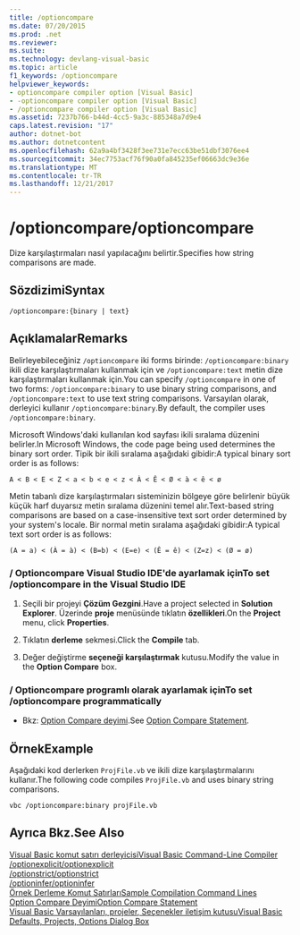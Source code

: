 ```yaml
---
title: /optioncompare
ms.date: 07/20/2015
ms.prod: .net
ms.reviewer: 
ms.suite: 
ms.technology: devlang-visual-basic
ms.topic: article
f1_keywords: /optioncompare
helpviewer_keywords:
- optioncompare compiler option [Visual Basic]
- -optioncompare compiler option [Visual Basic]
- /optioncompare compiler option [Visual Basic]
ms.assetid: 7237b766-b44d-4cc5-9a3c-885348a7d9e4
caps.latest.revision: "17"
author: dotnet-bot
ms.author: dotnetcontent
ms.openlocfilehash: 62a9a4bf3428f3ee731e7ecc63be51dbf3076ee4
ms.sourcegitcommit: 34ec7753acf76f90a0fa845235ef06663dc9e36e
ms.translationtype: MT
ms.contentlocale: tr-TR
ms.lasthandoff: 12/21/2017
---
```

# <a name="optioncompare"></a><span data-ttu-id="b3e49-102">/optioncompare</span><span class="sxs-lookup"><span data-stu-id="b3e49-102">/optioncompare</span></span>
<span data-ttu-id="b3e49-103">Dize karşılaştırmaları nasıl yapılacağını belirtir.</span><span class="sxs-lookup"><span data-stu-id="b3e49-103">Specifies how string comparisons are made.</span></span>  
  
## <a name="syntax"></a><span data-ttu-id="b3e49-104">Sözdizimi</span><span class="sxs-lookup"><span data-stu-id="b3e49-104">Syntax</span></span>  
  
```  
/optioncompare:{binary | text}  
```  
  
## <a name="remarks"></a><span data-ttu-id="b3e49-105">Açıklamalar</span><span class="sxs-lookup"><span data-stu-id="b3e49-105">Remarks</span></span>  
 <span data-ttu-id="b3e49-106">Belirleyebileceğiniz `/optioncompare` iki forms birinde: `/optioncompare:binary` ikili dize karşılaştırmaları kullanmak için ve `/optioncompare:text` metin dize karşılaştırmaları kullanmak için.</span><span class="sxs-lookup"><span data-stu-id="b3e49-106">You can specify `/optioncompare` in one of two forms: `/optioncompare:binary` to use binary string comparisons, and `/optioncompare:text` to use text string comparisons.</span></span> <span data-ttu-id="b3e49-107">Varsayılan olarak, derleyici kullanır `/optioncompare:binary`.</span><span class="sxs-lookup"><span data-stu-id="b3e49-107">By default, the compiler uses `/optioncompare:binary`.</span></span>  
  
 <span data-ttu-id="b3e49-108">Microsoft Windows'daki kullanılan kod sayfası ikili sıralama düzenini belirler.</span><span class="sxs-lookup"><span data-stu-id="b3e49-108">In Microsoft Windows, the code page being used determines the binary sort order.</span></span> <span data-ttu-id="b3e49-109">Tipik bir ikili sıralama aşağıdaki gibidir:</span><span class="sxs-lookup"><span data-stu-id="b3e49-109">A typical binary sort order is as follows:</span></span>  
  
 `A < B < E < Z < a < b < e < z < À < Ê < Ø < à < ê < ø`  
  
 <span data-ttu-id="b3e49-110">Metin tabanlı dize karşılaştırmaları sisteminizin bölgeye göre belirlenir büyük küçük harf duyarsız metin sıralama düzenini temel alır.</span><span class="sxs-lookup"><span data-stu-id="b3e49-110">Text-based string comparisons are based on a case-insensitive text sort order determined by your system's locale.</span></span> <span data-ttu-id="b3e49-111">Bir normal metin sıralama aşağıdaki gibidir:</span><span class="sxs-lookup"><span data-stu-id="b3e49-111">A typical text sort order is as follows:</span></span>  
  
 `(A = a) < (À = à) < (B=b) < (E=e) < (Ê = ê) < (Z=z) < (Ø = ø)`  
  
### <a name="to-set-optioncompare-in-the-visual-studio-ide"></a><span data-ttu-id="b3e49-112">/ Optioncompare Visual Studio IDE'de ayarlamak için</span><span class="sxs-lookup"><span data-stu-id="b3e49-112">To set /optioncompare in the Visual Studio IDE</span></span>  
  
1.  <span data-ttu-id="b3e49-113">Seçili bir projeyi **Çözüm Gezgini**.</span><span class="sxs-lookup"><span data-stu-id="b3e49-113">Have a project selected in **Solution Explorer**.</span></span> <span data-ttu-id="b3e49-114">Üzerinde **proje** menüsünde tıklatın **özellikleri**.</span><span class="sxs-lookup"><span data-stu-id="b3e49-114">On the **Project** menu, click **Properties**.</span></span>   
  
2.  <span data-ttu-id="b3e49-115">Tıklatın **derleme** sekmesi.</span><span class="sxs-lookup"><span data-stu-id="b3e49-115">Click the **Compile** tab.</span></span>  
  
3.  <span data-ttu-id="b3e49-116">Değer değiştirme **seçeneği karşılaştırmak** kutusu.</span><span class="sxs-lookup"><span data-stu-id="b3e49-116">Modify the value in the **Option Compare** box.</span></span>  
  
### <a name="to-set-optioncompare-programmatically"></a><span data-ttu-id="b3e49-117">/ Optioncompare programlı olarak ayarlamak için</span><span class="sxs-lookup"><span data-stu-id="b3e49-117">To set /optioncompare programmatically</span></span>  
  
-   <span data-ttu-id="b3e49-118">Bkz: [Option Compare deyimi](../../../visual-basic/language-reference/statements/option-compare-statement.md).</span><span class="sxs-lookup"><span data-stu-id="b3e49-118">See [Option Compare Statement](../../../visual-basic/language-reference/statements/option-compare-statement.md).</span></span>  
  
## <a name="example"></a><span data-ttu-id="b3e49-119">Örnek</span><span class="sxs-lookup"><span data-stu-id="b3e49-119">Example</span></span>  
 <span data-ttu-id="b3e49-120">Aşağıdaki kod derlerken `ProjFile.vb` ve ikili dize karşılaştırmalarını kullanır.</span><span class="sxs-lookup"><span data-stu-id="b3e49-120">The following code compiles `ProjFile.vb` and uses binary string comparisons.</span></span>  
  
```  
vbc /optioncompare:binary projFile.vb  
```  
  
## <a name="see-also"></a><span data-ttu-id="b3e49-121">Ayrıca Bkz.</span><span class="sxs-lookup"><span data-stu-id="b3e49-121">See Also</span></span>  
 [<span data-ttu-id="b3e49-122">Visual Basic komut satırı derleyicisi</span><span class="sxs-lookup"><span data-stu-id="b3e49-122">Visual Basic Command-Line Compiler</span></span>](../../../visual-basic/reference/command-line-compiler/index.md)  
 [<span data-ttu-id="b3e49-123">/optionexplicit</span><span class="sxs-lookup"><span data-stu-id="b3e49-123">/optionexplicit</span></span>](../../../visual-basic/reference/command-line-compiler/optionexplicit.md)  
 [<span data-ttu-id="b3e49-124">/optionstrict</span><span class="sxs-lookup"><span data-stu-id="b3e49-124">/optionstrict</span></span>](../../../visual-basic/reference/command-line-compiler/optionstrict.md)  
 [<span data-ttu-id="b3e49-125">/optioninfer</span><span class="sxs-lookup"><span data-stu-id="b3e49-125">/optioninfer</span></span>](../../../visual-basic/reference/command-line-compiler/optioninfer.md)  
 [<span data-ttu-id="b3e49-126">Örnek Derleme Komut Satırları</span><span class="sxs-lookup"><span data-stu-id="b3e49-126">Sample Compilation Command Lines</span></span>](../../../visual-basic/reference/command-line-compiler/sample-compilation-command-lines.md)  
 [<span data-ttu-id="b3e49-127">Option Compare Deyimi</span><span class="sxs-lookup"><span data-stu-id="b3e49-127">Option Compare Statement</span></span>](../../../visual-basic/language-reference/statements/option-compare-statement.md)  
 [<span data-ttu-id="b3e49-128">Visual Basic Varsayılanları, projeler, Seçenekler iletişim kutusu</span><span class="sxs-lookup"><span data-stu-id="b3e49-128">Visual Basic Defaults, Projects, Options Dialog Box</span></span>](/visualstudio/ide/reference/visual-basic-defaults-projects-options-dialog-box)
